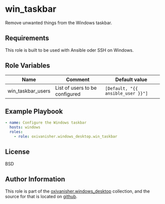 win_taskbar
===========

Remove unwanted things from the Windows taskbar.

Requirements
------------

This role is built to be used with Ansible oder SSH on Windows.

Role Variables
--------------

| Name               | Comment                        | Default value                    |
|--------------------|--------------------------------|----------------------------------|
| win_taskbar_users  | List of users to be configured | `[Default, "{{ ansible_user }}"]`|

Example Playbook
----------------
```yaml
- name: Configure the Windows taskbar
  hosts: windows
  roles:
    - role: oxivanisher.windows_desktop.win_taskbar
```
License
-------

BSD

Author Information
------------------

This role is part of the [oxivanisher.windows_desktop](https://galaxy.ansible.com/ui/repo/published/oxivanisher/windows_desktop/) collection, and the source for that is located on [github](https://github.com/oxivanisher/collection-windows_desktop).
